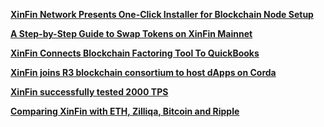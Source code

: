 **[XinFin Network Presents One-Click Installer for Blockchain Node Setup](https://www.pr.com/press-release/785335)**


**[A Step-by-Step Guide to Swap Tokens on XinFin Mainnet](https://medium.com/xinfin/a-step-by-step-guide-to-swap-tokens-on-xinfin-mainnet-c28099dd9eb5)**


**[XinFin Connects Blockchain Factoring Tool To QuickBooks](https://www.pymnts.com/news/b2b-payments/2019/xinfin-quickbooks-blockchain-invoice-financing)**


**[XinFin joins R3 blockchain consortium to host dApps on Corda](https://tokenpost.com/XinFin-joins-R3-blockchain-consortium-to-host-dApps-on-Corda-1246)**


**[XinFin successfully tested 2000 TPS](https://medium.com/xinfin/enhancing-transaction-speed-in-xinfin-network-31293b0e73de)**


**[Comparing XinFin with ETH, Zilliqa, Bitcoin and Ripple ](https://https://medium.com/xinfin/https-medium-com-dzentraz-xinfin-xdc-protocol-enters-the-foray-amongst-the-greats-9a4748d008e4)**
